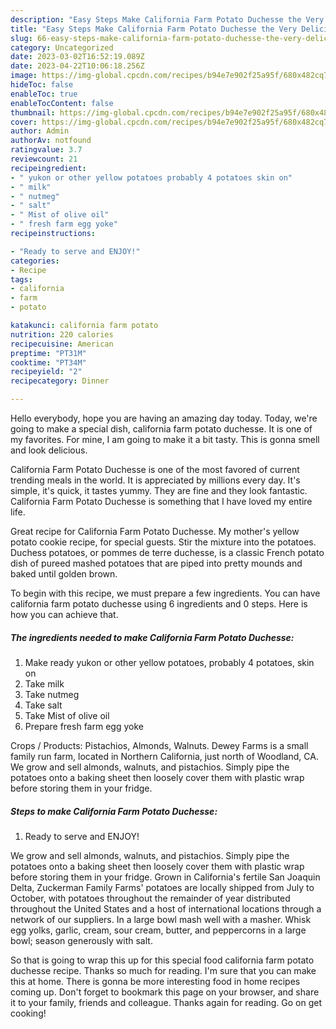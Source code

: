 ```yaml
---
description: "Easy Steps Make California Farm Potato Duchesse the Very Delicious"
title: "Easy Steps Make California Farm Potato Duchesse the Very Delicious"
slug: 66-easy-steps-make-california-farm-potato-duchesse-the-very-delicious
category: Uncategorized
date: 2023-03-02T16:52:19.089Z
date: 2023-04-22T10:06:18.256Z
image: https://img-global.cpcdn.com/recipes/b94e7e902f25a95f/680x482cq70/california-farm-potato-duchesse-recipe-main-photo.jpg
hideToc: false
enableToc: true
enableTocContent: false
thumbnail: https://img-global.cpcdn.com/recipes/b94e7e902f25a95f/680x482cq70/california-farm-potato-duchesse-recipe-main-photo.jpg
cover: https://img-global.cpcdn.com/recipes/b94e7e902f25a95f/680x482cq70/california-farm-potato-duchesse-recipe-main-photo.jpg
author: Admin
authorAv: notfound
ratingvalue: 3.7
reviewcount: 21
recipeingredient:
- " yukon or other yellow potatoes probably 4 potatoes skin on"
- " milk"
- " nutmeg"
- " salt"
- " Mist of olive oil"
- " fresh farm egg yoke"
recipeinstructions:

- "Ready to serve and ENJOY!"
categories:
- Recipe
tags:
- california
- farm
- potato

katakunci: california farm potato 
nutrition: 220 calories
recipecuisine: American
preptime: "PT31M"
cooktime: "PT34M"
recipeyield: "2"
recipecategory: Dinner

---
```



Hello everybody, hope you are having an amazing day today. Today, we're going to make a special dish, california farm potato duchesse. It is one of my favorites. For mine, I am going to make it a bit tasty. This is gonna smell and look delicious.

California Farm Potato Duchesse is one of the most favored of current trending meals in the world. It is appreciated by millions every day. It's simple, it's quick, it tastes yummy. They are fine and they look fantastic. California Farm Potato Duchesse is something that I have loved my entire life.

Great recipe for California Farm Potato Duchesse. My mother&#39;s yellow potato cookie recipe, for special guests. Stir the mixture into the potatoes. Duchess potatoes, or pommes de terre duchesse, is a classic French potato dish of pureed mashed potatoes that are piped into pretty mounds and baked until golden brown.


To begin with this recipe, we must prepare a few ingredients. You can have california farm potato duchesse using 6 ingredients and 0 steps. Here is how you can achieve that.

<!--inarticleads1-->

##### The ingredients needed to make California Farm Potato Duchesse:

1. Make ready  yukon or other yellow potatoes, probably 4 potatoes, skin on
1. Take  milk
1. Take  nutmeg
1. Take  salt
1. Take  Mist of olive oil
1. Prepare  fresh farm egg yoke


Crops / Products: Pistachios, Almonds, Walnuts. Dewey Farms is a small family run farm, located in Northern California, just north of Woodland, CA. We grow and sell almonds, walnuts, and pistachios. Simply pipe the potatoes onto a baking sheet then loosely cover them with plastic wrap before storing them in your fridge. 

<!--inarticleads2-->

##### Steps to make California Farm Potato Duchesse:


1. Ready to serve and ENJOY!

We grow and sell almonds, walnuts, and pistachios. Simply pipe the potatoes onto a baking sheet then loosely cover them with plastic wrap before storing them in your fridge. Grown in California&#39;s fertile San Joaquin Delta, Zuckerman Family Farms&#39; potatoes are locally shipped from July to October, with potatoes throughout the remainder of year distributed throughout the United States and a host of international locations through a network of our suppliers. In a large bowl mash well with a masher. Whisk egg yolks, garlic, cream, sour cream, butter, and peppercorns in a large bowl; season generously with salt. 

So that is going to wrap this up for this special food california farm potato duchesse recipe. Thanks so much for reading. I'm sure that you can make this at home. There is gonna be more interesting food in home recipes coming up. Don't forget to bookmark this page on your browser, and share it to your family, friends and colleague. Thanks again for reading. Go on get cooking!
